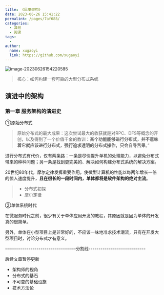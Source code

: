 ```yaml
---
title: 《凤凰架构》
date: 2023-06-26 15:41:22
permalink: /pages/7af688/
categories:
  - 其他
  - 阅读
tags:
  - 
author: 
  name: xugaoyi
  link: https://github.com/xugaoyi
---
```

![image-20230626154220585](https%253A%252F%252F2290653824-github-io.oss-cn-hangzhou.aliyuncs.com%252Fimage-20230626154220585.png)

>  核心：如何构建一套可靠的大型分布式系统



## 演进中的架构

### 第一章 服务架构的演进史



①原始分布式

> 原始分布式的最大成果：这次尝试最大的收获就是对RPC、DFS等概念的开创，以及得到了一个价值千金的教训：**某个功能能够进行分布式，并不意味着它就应该进行分布式，强行追求透明的分布式操作，只会自寻苦果**。”



进行分布式有代价，仅有两条路：一条是尽快提升单机的处理能力，以避免分布式带来的种种问题；另一条是找到更完美的、解决如何构建分布式系统的解决方案。



20世纪80年代，摩尔定律发挥重要作用，使微型计算机的性能以每两年增长一倍的惊人速度提升，**且在很长的一段时间内，单体都将是软件架构的绝对主流**。

> - 分布式初探
> - 摩尔定律



②单体系统时代

在微服务时代之前，很少有关于单体应用开发的教程，其原因就是因为单体的开发真的很简单。

另外，单体在小型项目上是非常好的，不应该一味地准求技术潮流，只有在开发大型项目时，讨论分布式才有意义。



------------------------------------分割线-----------------------------

后续文章暂停更新



- 架构师的视角
- 分布式的基石
- 不可变的基础设施
- 技术方法论